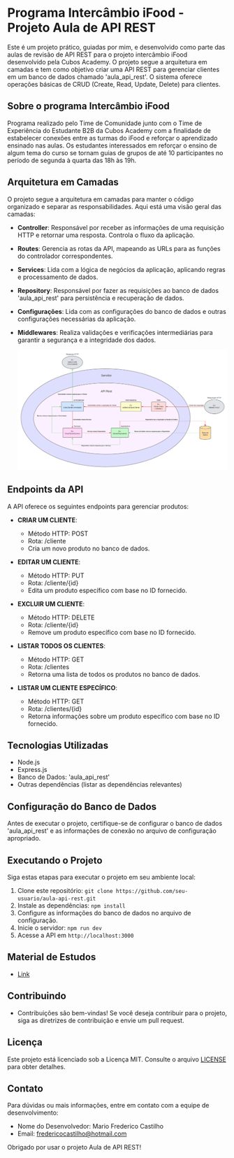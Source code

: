# Programa Intercâmbio iFood - Projeto Aula de API REST

Este é um projeto prático, guiadas por mim, e desenvolvido como parte das aulas de revisão de API REST para o projeto intercâmbio iFood desenvolvido pela Cubos Academy. O projeto segue a arquitetura em camadas e tem como objetivo criar uma API REST para gerenciar clientes em um banco de dados chamado 'aula_api_rest'. O sistema oferece operações básicas de CRUD (Create, Read, Update, Delete) para clientes.

## Sobre o programa Intercâmbio iFood

Programa realizado pelo Time de Comunidade junto com o Time de Experiência do Estudante B2B da Cubos Academy com a finalidade de estabelecer conexões entre as turmas do iFood e reforçar o aprendizado ensinado nas aulas. Os estudantes interessados em reforçar o ensino de algum tema do curso se tornam guias de grupos de até 10 participantes no período de segunda à quarta das 18h às 19h.  

## Arquitetura em Camadas

O projeto segue a arquitetura em camadas para manter o código organizado e separar as responsabilidades. Aqui está uma visão geral das camadas:

- **Controller**: Responsável por receber as informações de uma requisição HTTP e retornar uma resposta. Controla o fluxo da aplicação.

- **Routes**: Gerencia as rotas da API, mapeando as URLs para as funções do controlador correspondentes.

- **Services**: Lida com a lógica de negócios da aplicação, aplicando regras e processamento de dados.

- **Repository**: Responsável por fazer as requisições ao banco de dados 'aula_api_rest' para persistência e recuperação de dados.

- **Configurações**: Lida com as configurações do banco de dados e outras configurações necessárias da aplicação.

- **Middlewares**: Realiza validações e verificações intermediárias para garantir a segurança e a integridade dos dados.

  ![Minha Imagem](https://github.com/mfcastilho/aula-api-rest/blob/master/docs/fluxo-arquitetura-em-camadas.png)


## Endpoints da API

A API oferece os seguintes endpoints para gerenciar produtos:

- **CRIAR UM CLIENTE**: 
  - Método HTTP: POST
  - Rota: /cliente
  - Cria um novo produto no banco de dados.

- **EDITAR UM CLIENTE**: 
  - Método HTTP: PUT
  - Rota: /cliente/{id}
  - Edita um produto específico com base no ID fornecido.

- **EXCLUIR UM CLIENTE**: 
  - Método HTTP: DELETE
  - Rota: /cliente/{id}
  - Remove um produto específico com base no ID fornecido.

- **LISTAR TODOS OS CLIENTES**:
  - Método HTTP: GET
  - Rota: /clientes
  - Retorna uma lista de todos os produtos no banco de dados.

- **LISTAR UM CLIENTE ESPECÍFICO**:
  - Método HTTP: GET
  - Rota: /clientes/{id}
  - Retorna informações sobre um produto específico com base no ID fornecido.

## Tecnologias Utilizadas

- Node.js
- Express.js
- Banco de Dados: 'aula_api_rest'
- Outras dependências (listar as dependências relevantes)

## Configuração do Banco de Dados

Antes de executar o projeto, certifique-se de configurar o banco de dados 'aula_api_rest' e as informações de conexão no arquivo de configuração apropriado.

## Executando o Projeto

Siga estas etapas para executar o projeto em seu ambiente local:

1. Clone este repositório: `git clone https://github.com/seu-usuario/aula-api-rest.git`
2. Instale as dependências: `npm install`
3. Configure as informações do banco de dados no arquivo de configuração.
4. Inicie o servidor: `npm run dev`
5. Acesse a API em `http://localhost:3000`


## Material de Estudos
- <a href="https://mf-programacao.notion.site/API-REST-2e64be29aa3f43218757bd8c6e1474f0?pvs=25">Link</a>

## Contribuindo

- Contribuições são bem-vindas! Se você deseja contribuir para o projeto, siga as diretrizes de contribuição e envie um pull request.

## Licença

Este projeto está licenciado sob a Licença MIT. Consulte o arquivo [LICENSE](https://github.com/mfcastilho/aula-api-rest/blob/master/LICENSE) para obter detalhes.

## Contato

Para dúvidas ou mais informações, entre em contato com a equipe de desenvolvimento:

- Nome do Desenvolvedor: Mario Frederico Castilho
- Email: fredericocastilho@hotmail.com

Obrigado por usar o projeto Aula de API REST!

